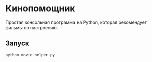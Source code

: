 # Кинопомощник
Простая консольная программа на Python, которая рекомендует фильмы по
настроению.
## Запуск
```bash
python movie_helper.py